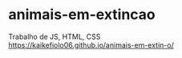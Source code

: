 # animais-em-extincao
Trabalho de JS, HTML, CSS
<br />
https://kaikefiolo06.github.io/animais-em-extin-o/
